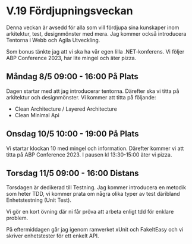 # V.19 Fördjupningsveckan

Denna veckan är avsedd för alla som vill fördjupa sina kunskaper inom arkitektur, test, designmönster med mera. Jag kommer också introducera Tentorna i Webb och Agila Utveckling.

Som bonus tänkte jag att vi ska ha vår egen lilla .NET-konferens. Vi följer ABP Conference 2023, har lite mingel och äter pizza.

## Måndag 8/5 09:00 - 16:00 På Plats

Dagen startar med att jag introducerar tentorna.
Därefter ska vi titta på arkitektur och designmönster. Vi kommer att titta på följande:

* Clean Architecture / Layered Architecture
* Clean Minimal Api

## Onsdag 10/5 10:00 - 19:00 På Plats

Vi startar klockan 10 med mingel och information. Därefter kommer vi att titta på ABP Conference 2023. I pausen kl 13:30-15:00 äter vi pizza.

## Torsdag 11/5 09:00 - 16:00 Distans

Torsdagen är dedikerad till Testning. Jag kommer introducera en metodik som heter TDD, vi kommer prata om några olika typer av test däribland Enhetstestning (Unit Test).

Vi gör en kort övning där ni får pröva att arbeta enligt tdd för enklare problem.

På eftermiddagen går jag igenom ramverket xUnit och FakeItEasy och vi skriver enhetstester för ett enkelt API.
